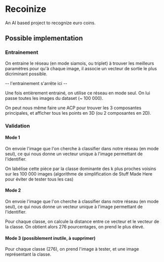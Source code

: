 # Recoinize

An AI based project to recognize euro coins.

## Possible implementation

### Entrainement

On entraine le réseau (en mode siamois, ou triplet) à trouver les meilleurs paramètres pour qu'à chaque image,
il associe un vecteur de sortie le plus dicriminant possible.

-- l'entrainement s'arrête ici --

Une fois entièrement entrainé, on utilise ce réseau en mode seul.
On lui passe toutes les images du dataset (~ 100 000).

On peut nous même faire une ACP pour trouver les 3 composantes principales, et afficher tous les points en 3D
(ou 2 composantes en 2D).

### Validation

#### Mode 1

On envoie l'image que l'on cherche à classifier dans notre réseau (en mode seul), ce qui nous donne un vecteur unique à l'image permettant de l'identifier.

On labélise cette pièce par la classe dominante des k plus proches voisins sur les 100 000 images (algorithme de simplification de Stuff Made Here
pour éviter de tester tous les cas)

#### Mode 2

On envoie l'image que l'on cherche à classifier dans notre réseau (en mode seul), ce qui nous donne un vecteur unique à l'image permettant de l'identifier.

Pour chaque classe, on calcule la distance entre ce vecteur et le vecteur de la classe.
On obtient alors 276 pourcentages, on prend le plus élevé.

#### Mode 3 (possiblement inutile, à supprimer)

Pour chaque classe (276), on prend l'image à tester, et une image représentant la classe. 